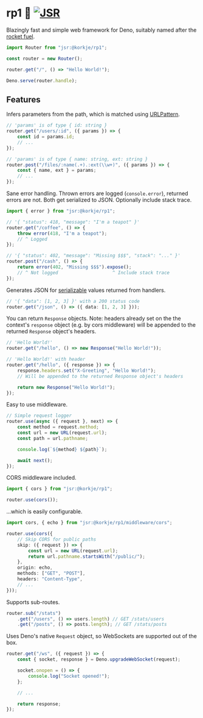 # rp1 🚀 [![JSR](https://jsr.io/badges/@korkje/rp1)](https://jsr.io/@korkje/rp1)

Blazingly fast and simple web framework for Deno, suitably named after the [rocket fuel](https://en.wikipedia.org/wiki/RP-1).

```ts
import Router from "jsr:@korkje/rp1";

const router = new Router();

router.get("/", () => "Hello World!");

Deno.serve(router.handle);
```

## Features

Infers parameters from the path, which is matched using [URLPattern](https://developer.mozilla.org/en-US/docs/Web/API/URL_Pattern_API).

```ts
// 'params' is of type { id: string }
router.get("/users/:id", ({ params }) => {
    const id = params.id;
    // ...
});

// 'params' is of type { name: string, ext: string }
router.post("/files/:name(.+).:ext(\\w+)", ({ params }) => {
    const { name, ext } = params;
    // ...
});
```

Sane error handling. Thrown errors are logged (`console.error`), returned errors are not. Both get serialized to JSON. Optionally include stack trace.

```ts
import { error } from "jsr:@korkje/rp1";

// '{ "status": 418, "message": "I'm a teapot" }'
router.get("/coffee", () => {
    throw error(418, "I'm a teapot");
    // ^ Logged
});

// '{ "status": 402, "message": "Missing $$$", "stack": "..." }'
router.post("/cash", () => {
    return error(402, "Missing $$$").expose();
    // ^ Not logged                    ^ Include stack trace
});
```

Generates JSON for [serializable](https://www.json.org/json-en.html) values returned from handlers.

```ts
// '{ "data": [1, 2, 3] }' with a 200 status code
router.get("/json", () => ({ data: [1, 2, 3] }));
```

You can return `Response` objects. Note: headers already set on the the context's `response` object (e.g. by cors middleware) will be appended to the returned `Response` object's headers.

```ts
// 'Hello World!'
router.get("/hello", () => new Response("Hello World!"));

// 'Hello World!' with header
router.get("/hello", ({ response }) => {
    response.headers.set("X-Greeting", "Hello World!");
    // Will be appended to the returned Response object's headers

    return new Response("Hello World!");
});
```

Easy to use middleware.

```ts
// Simple request logger
router.use(async ({ request }, next) => {
    const method = request.method;
    const url = new URL(request.url);
    const path = url.pathname;

    console.log(`${method} ${path}`);

    await next();
});
```

CORS middleware included.

```ts
import { cors } from "jsr:@korkje/rp1";

router.use(cors());
```

...which is easily configurable.

```ts
import cors, { echo } from "jsr:@korkje/rp1/middleware/cors";

router.use(cors({
    // Skip CORS for public paths
    skip: ({ request }) => {
        const url = new URL(request.url);
        return url.pathname.startsWith("/public/");
    },
    origin: echo,
    methods: ["GET", "POST"],
    headers: "Content-Type",
    // ...
}));
```

Supports sub-routes.

```ts
router.sub("/stats")
    .get("/users", () => users.length) // GET /stats/users
    .get("/posts", () => posts.length); // GET /stats/posts
```

Uses Deno's native `Request` object, so WebSockets are supported out of the box.

```ts
router.get("/ws", ({ request }) => {
    const { socket, response } = Deno.upgradeWebSocket(request);

    socket.onopen = () => {
        console.log("Socket opened!");
    };

    // ...

    return response;
});
```
